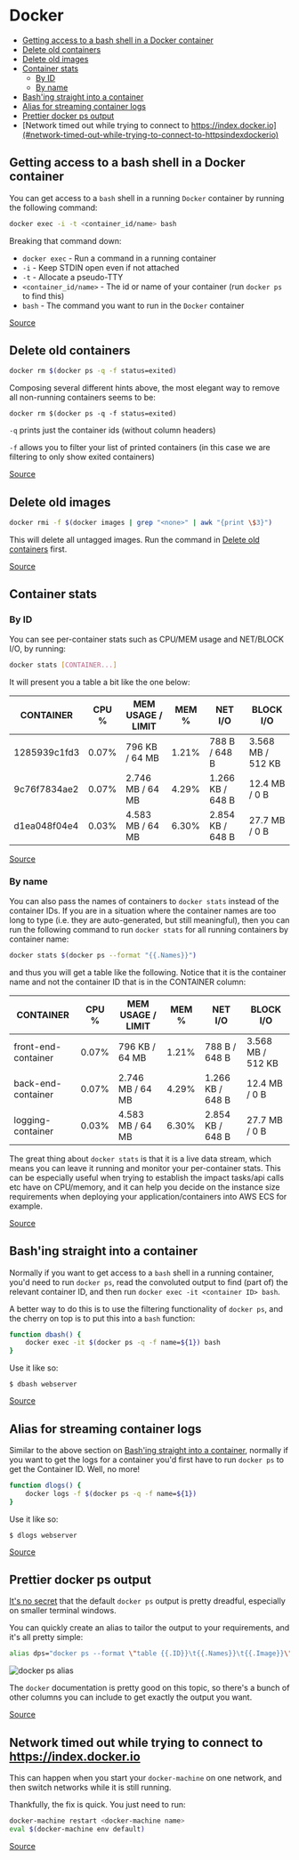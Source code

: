 # Docker

<!-- MarkdownTOC -->

- [Getting access to a bash shell in a Docker container](#getting-access-to-a-bash-shell-in-a-docker-container)
- [Delete old containers](#delete-old-containers)
- [Delete old images](#delete-old-images)
- [Container stats](#container-stats)
    - [By ID](#by-id)
    - [By name](#by-name)
- [Bash'ing straight into a container](#bashing-straight-into-a-container)
- [Alias for streaming container logs](#alias-for-streaming-container-logs)
- [Prettier docker ps output](#prettier-docker-ps-output)
- [Network timed out while trying to connect to https://index.docker.io](#network-timed-out-while-trying-to-connect-to-httpsindexdockerio)

<!-- /MarkdownTOC -->

## Getting access to a bash shell in a Docker container

You can get access to a `bash` shell in a running `Docker` container by running the following command:

```bash
docker exec -i -t <container_id/name> bash
```

Breaking that command down:

* `docker exec` - Run a command in a running container
* `-i` - Keep STDIN open even if not attached
* `-t` - Allocate a pseudo-TTY
* `<container_id/name>` - The id or name of your container (run `docker ps` to find this)
* `bash` - The command you want to run in the `Docker` container

[Source](http://askubuntu.com/a/543057)

## Delete old containers

```bash
docker rm $(docker ps -q -f status=exited)
```

Composing several different hints above, the most elegant way to remove all non-running containers seems to be:

`docker rm $(docker ps -q -f status=exited)`

`-q` prints just the container ids (without column headers)

`-f` allows you to filter your list of printed containers (in this case we are filtering to only show exited containers)

[Source](http://stackoverflow.com/a/29474367/1238596)

## Delete old images

```bash
docker rmi -f $(docker images | grep "<none>" | awk "{print \$3}")
```

This will delete all untagged images. Run the command in [Delete old containers](#delete-old-containers) first.

[Source](https://forums.docker.com/t/command-to-remove-all-unused-images/20/5)

## Container stats

### By ID

You can see per-container stats such as CPU/MEM usage and NET/BLOCK I/O, by running:

```bash
docker stats [CONTAINER...]
```

It will present you a table a bit like the one below:

| CONTAINER | CPU % | MEM USAGE / LIMIT | MEM % | NET I/O | BLOCK I/O |
| --------- | ----- | ----------------- | ----- | ------- | --------- |
1285939c1fd3 | 0.07% | 796 KB / 64 MB | 1.21% | 788 B / 648 B | 3.568 MB / 512 KB
9c76f7834ae2 | 0.07% | 2.746 MB / 64 MB | 4.29% | 1.266 KB / 648 B | 12.4 MB / 0 B
d1ea048f04e4 | 0.03% | 4.583 MB / 64 MB | 6.30% |2.854 KB / 648 B | 27.7 MB / 0 B

[Source](https://docs.docker.com/engine/reference/commandline/stats/)

### By name

You can also pass the names of containers to `docker stats` instead of the container IDs. If you are in a situation where the container names are too long to type (i.e. they are auto-generated, but still meaningful), then you can run the following command to run `docker stats` for all running containers by container name:

```bash
docker stats $(docker ps --format "{{.Names}}")
```

and thus you will get a table like the following. Notice that it is the container name and not the container ID that is in the CONTAINER column:

| CONTAINER | CPU % | MEM USAGE / LIMIT | MEM % | NET I/O | BLOCK I/O |
| --------- | ----- | ----------------- | ----- | ------- | --------- |
front-end-container | 0.07% | 796 KB / 64 MB | 1.21% | 788 B / 648 B | 3.568 MB / 512 KB
back-end-container | 0.07% | 2.746 MB / 64 MB | 4.29% | 1.266 KB / 648 B | 12.4 MB / 0 B
logging-container | 0.03% | 4.583 MB / 64 MB | 6.30% |2.854 KB / 648 B | 27.7 MB / 0 B

The great thing about `docker stats` is that it is a live data stream, which means you can leave it running and monitor your per-container stats. This can be especially useful when trying to establish the impact tasks/api calls etc have on CPU/memory, and it can help you decide on the instance size requirements when deploying your application/containers into AWS ECS for example.

[Source](https://docs.docker.com/engine/reference/commandline/ps/#formatting)

## Bash'ing straight into a container

Normally if you want to get access to a `bash` shell in a running container, you'd need to run `docker ps`, read the convoluted output to find (part of) the relevant container ID, and then run `docker exec -it <container ID> bash`.

A better way to do this is to use the filtering functionality of `docker ps`, and the cherry on top is to put this into a `bash` function:

```bash
function dbash() {
    docker exec -it $(docker ps -q -f name=${1}) bash
}
```

Use it like so:

```
$ dbash webserver
```

[Source](https://docs.docker.com/engine/reference/commandline/ps/#/filtering)

## Alias for streaming container logs

Similar to the above section on [Bash'ing straight into a container](#bashing-straight-into-a-container), normally if you want to get the logs for a container you'd first have to run `docker ps` to get the Container ID. Well, no more!

```bash
function dlogs() {
    docker logs -f $(docker ps -q -f name=${1})
}
```

Use it like so:

```
$ dlogs webserver
```

[Source](https://docs.docker.com/engine/reference/commandline/ps/#/filtering)

## Prettier docker ps output

[It's no secret](https://github.com/docker/docker/issues/7477) that the default `docker ps` output is pretty dreadful, especially on smaller terminal windows.

You can quickly create an alias to tailor the output to your requirements, and it's all pretty simple:

```bash
alias dps="docker ps --format \"table {{.ID}}\t{{.Names}}\t{{.Image}}\""
```

![docker ps alias](https://cloud.githubusercontent.com/assets/6367914/18452085/8263f564-7931-11e6-8b91-0cb52733da8b.png)

The `docker` documentation is pretty good on this topic, so there's a bunch of other columns you can include to get exactly the output you want.

[Source](https://docs.docker.com/engine/reference/commandline/ps/#/formatting)

## Network timed out while trying to connect to https://index.docker.io

This can happen when you start your `docker-machine` on one network, and then switch networks while it is still running.

Thankfully, the fix is quick. You just need to run:

```bash
docker-machine restart <docker-machine name>
eval $(docker-machine env default)
```

[Source](http://stackoverflow.com/a/32023104/1238596)

